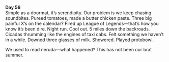 **Day 56**   
Simple as a doormat, it’s serendipity. Our problem is we keep chasing soundbites. Pureed tomatoes, made a butter chicken paste. Three big painful X’s on the calendar? Fired up League of Legends—that’s how you know it’s been dire. Night run. Cool out. 5 miles down the backroads. Cicadas thrumming like the engines of taxi cabs. Felt something we haven’t in a while. Downed three glasses of milk. Showered. Played protobowl.

We used to read neruda—what happened? This has not been our brat summer.
